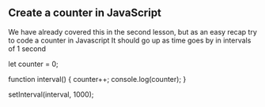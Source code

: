 ## Create a counter in JavaScript

We have already covered this in the second lesson, but as an easy recap try to code a counter in Javascript
It should go up as time goes by in intervals of 1 second

let counter = 0;

function interval() {
counter++;
console.log(counter);
}

setInterval(interval, 1000);
